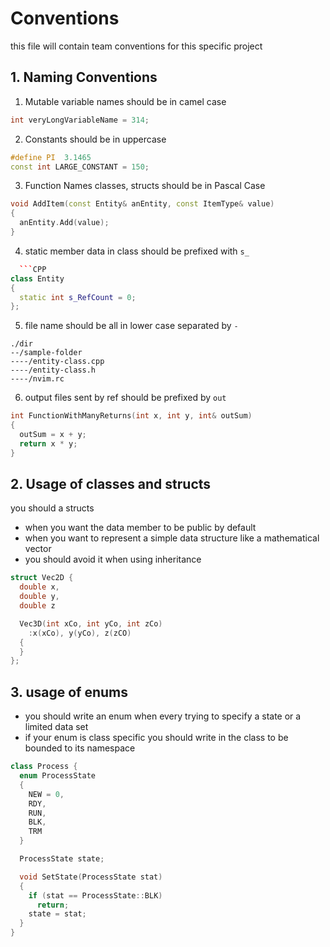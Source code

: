 # Conventions
this file will contain team conventions for this specific project

## 1. Naming Conventions
1. Mutable variable names should be in camel case
```CPP
int veryLongVariableName = 314;
```
2. Constants should be in uppercase
```CPP
#define PI  3.1465
const int LARGE_CONSTANT = 150;
```
3. Function Names classes, structs should be in Pascal Case
```CPP
void AddItem(const Entity& anEntity, const ItemType& value)
{
  anEntity.Add(value);
}
```
4. static member data in class should be prefixed with `s_`
```CPP
  ```CPP
class Entity
{
  static int s_RefCount = 0;
};
```
5. file name should be all in lower case separated by `-`
```
./dir
--/sample-folder
----/entity-class.cpp 
----/entity-class.h 
----/nvim.rc
```
6. output files sent by ref should be prefixed by `out`
```CPP
int FunctionWithManyReturns(int x, int y, int& outSum)
{
  outSum = x + y;
  return x * y;
}
```

## 2. Usage of classes and structs
you should a structs 
* when you want the data member to be public by default 
* when you want to represent a simple data structure like a mathematical vector
* you should avoid it when using inheritance
```CPP
struct Vec2D {
  double x,
  double y,
  double z

  Vec3D(int xCo, int yCo, int zCo) 
    :x(xCo), y(yCo), z(zCO)
  {  
  }
};
```

## 3. usage of enums
* you should write an enum when every trying to specify a state or a limited data set 
* if your enum is class specific you should write in the class to be bounded to its namespace
```CPP
class Process {
  enum ProcessState 
  {
    NEW = 0,
    RDY,
    RUN,
    BLK,
    TRM
  }

  ProcessState state;

  void SetState(ProcessState stat)
  {
    if (stat == ProcessState::BLK)
      return;
    state = stat;
  }
}
